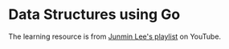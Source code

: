 # Data Structures using Go

The learning resource is from [Junmin Lee's playlist](https://www.youtube.com/playlist?list=PL0q7mDmXPZm7s7weikYLpNZBKk5dCoWm6) on YouTube.
